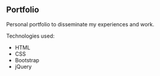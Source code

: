## Portfolio
Personal portfolio to disseminate my experiences and work.

Technologies used:
- HTML
- CSS
- Bootstrap
- jQuery


